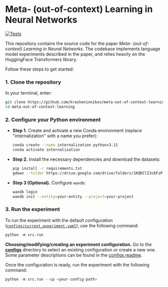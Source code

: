 # Meta- (out-of-context) Learning in Neural Networks 

[![Tests](https://github.com/krasheninnikov/internalization/actions/workflows/main.yml/badge.svg)](https://github.com/krasheninnikov/internalization/actions/workflows/main.yml)

This repository contains the source code for the paper *Meta- (out-of-context) Learning in Neural Networks*. The codebase implements language model experiments described in the paper, and relies heavily on the HuggingFace Transformers library.

Follow these steps to get started:


### 1. Clone the repository

In your terminal, enter:
```bash
git clone https://github.com/krasheninnikov/meta-out-of-context-learning.git
cd meta-out-of-context-learning
```


### 2. Configure your Python environment
- **Step 1.** Create and activate a new Conda environment (replace "internalization" with a name you prefer):
  
   ```bash
   conda create --name internalization python=3.11
   conda activate internalization
   ``` 

- **Step 2.** Install the necessary dependencies and download the datasets:

   ```bash
   pip install -r requirements.txt
   gdown --folder https://drive.google.com/drive/folders/1KQDClI3cbFzPhzfknF2xmtqE-aIW1EDf?usp=sharing   # download the datasets from Google Drive
   ```

- **Step 3 (Optional).**
   Configure `wandb`:
   ```bash
   wandb login
   wandb init --entity=your-entity --project=your-project
   ```
  

### 3. Run the experiment

To run the experiment with the default configuration ([`configs/current_experiment.yaml`](./configs/current_experiment.yaml)), use the following command: 

```python
python -m src.run
```

**Choosing/modifying/creating an experiment configuration.** Go to the [**configs**](./configs) directory to select an existing configuration or create a new one. Some parameter descriptions can be found in the [configs readme](./configs/README.md). 

Once the configuration is ready, run the experiment with the following command:
```python
python -m src.run --cp <your-config-path>
```

